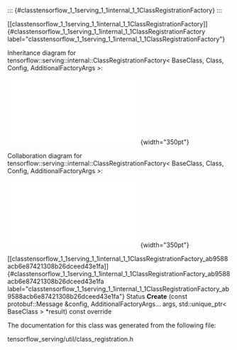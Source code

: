::: {#classtensorflow_1_1serving_1_1internal_1_1ClassRegistrationFactory}
:::

[\[classtensorflow\_1\_1serving\_1\_1internal\_1\_1ClassRegistrationFactory\]]{#classtensorflow_1_1serving_1_1internal_1_1ClassRegistrationFactory
label="classtensorflow_1_1serving_1_1internal_1_1ClassRegistrationFactory"}

Inheritance diagram for
tensorflow::serving::internal::ClassRegistrationFactory$<$ BaseClass,
Class, Config, AdditionalFactoryArgs $>$:

![image](classtensorflow_1_1serving_1_1internal_1_1ClassRegistrationFactory__inherit__graph.pdf){width="350pt"}

Collaboration diagram for
tensorflow::serving::internal::ClassRegistrationFactory$<$ BaseClass,
Class, Config, AdditionalFactoryArgs $>$:

![image](classtensorflow_1_1serving_1_1internal_1_1ClassRegistrationFactory__coll__graph.pdf){width="350pt"}

[\[classtensorflow\_1\_1serving\_1\_1internal\_1\_1ClassRegistrationFactory\_ab9588acb6e87421308b26dceed43e1fa\]]{#classtensorflow_1_1serving_1_1internal_1_1ClassRegistrationFactory_ab9588acb6e87421308b26dceed43e1fa
label="classtensorflow_1_1serving_1_1internal_1_1ClassRegistrationFactory_ab9588acb6e87421308b26dceed43e1fa"}
Status **Create** (const protobuf::Message &config,
AdditionalFactoryArgs\... args, std::unique\_ptr$<$ BaseClass $>$
$\ast$result) const override

The documentation for this class was generated from the following file:

tensorflow\_serving/util/class\_registration.h
